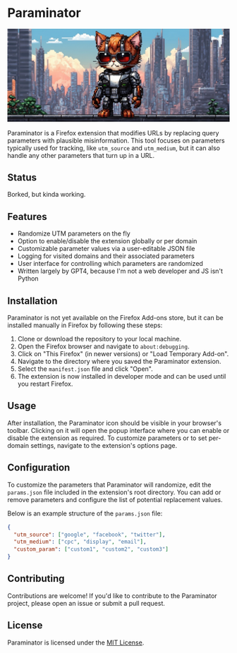 # Paraminator

![Paraminator Banner](images/banner.png)

Paraminator is a Firefox extension that modifies URLs by replacing query parameters with plausible misinformation. This tool focuses on parameters typically used for tracking, like `utm_source` and `utm_medium`, but it can also handle any other parameters that turn up in a URL.

## Status
Borked, but kinda working.

## Features

- Randomize UTM parameters on the fly
- Option to enable/disable the extension globally or per domain
- Customizable parameter values via a user-editable JSON file
- Logging for visited domains and their associated parameters
- User interface for controlling which parameters are randomized
- Written largely by GPT4, because I'm not a web developer and JS isn't Python

## Installation

Paraminator is not yet available on the Firefox Add-ons store, but it can be installed manually in Firefox by following these steps:

1. Clone or download the repository to your local machine.
2. Open the Firefox browser and navigate to `about:debugging`.
3. Click on "This Firefox" (in newer versions) or "Load Temporary Add-on".
4. Navigate to the directory where you saved the Paraminator extension.
5. Select the `manifest.json` file and click "Open".
6. The extension is now installed in developer mode and can be used until you restart Firefox.

## Usage

After installation, the Paraminator icon should be visible in your browser's toolbar. Clicking on it will open the popup interface where you can enable or disable the extension as required. To customize parameters or to set per-domain settings, navigate to the extension's options page.

## Configuration

To customize the parameters that Paraminator will randomize, edit the `params.json` file included in the extension's root directory. You can add or remove parameters and configure the list of potential replacement values.

Below is an example structure of the `params.json` file:

```json
{
  "utm_source": ["google", "facebook", "twitter"],
  "utm_medium": ["cpc", "display", "email"],
  "custom_param": ["custom1", "custom2", "custom3"]
}
```

## Contributing

Contributions are welcome! If you'd like to contribute to the Paraminator project, please open an issue or submit a pull request.

## License

Paraminator is licensed under the [MIT License](https://mit-license.org/).

